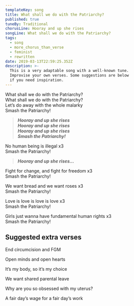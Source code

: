 ```yaml
---
templateKey: song
title: What shall we do with the Patriarchy?
published: true
tuneBy: Traditional
chorusLine: Hooray and up she rises
songLine: What shall we do with the Patriarchy?
tags:
  - song
  - more_chorus_than_verse
  - feminist
  - rewritten
date: 2019-03-13T22:59:25.352Z
description: >-
  This is a very adaptable song with a well-known tune.
  Improvise your own verses. Some suggestions are below
  if you need inspiration.
---
```

What shall we do with the Patriarchy?\
What shall we do with the Patriarchy?\
Let’s do away with the whole malarky\
Smash the Patriarchy!

>***Hooray and up she rises\
Hooray and up she rises\
Hooray and up she rises\
Smash the Patriarchy!***

No human being is illegal x3\
Smash the Patriarchy!

>***Hooray and up she rises...***

Fight for change, and fight for freedom x3\
Smash the Patriarchy!

We want bread and we want roses x3\
Smash the Patriarchy!

Love is love is love is love x3\
Smash the Patriarchy!

Girls just wanna have fundamental human rights x3\
Smash the Patriarchy!

## Suggested extra verses

End circumcision and FGM

Open minds and open hearts

It’s my body, so it’s my choice

We want shared parental leave

Why are you so obsessed with my uterus?

A fair day’s wage for a fair day’s work

